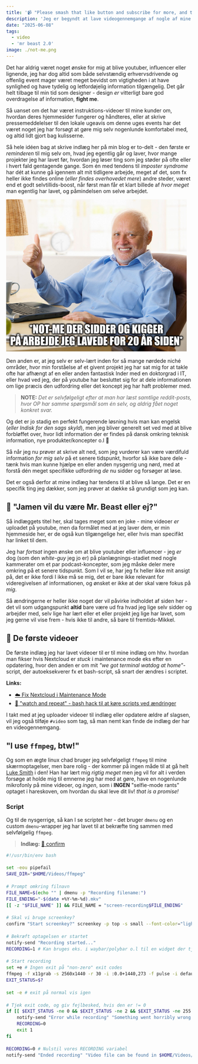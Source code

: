 ```yaml
---
title: '📹 "Please smash that like button and subscribe for more, and to support the channel!!!!!"'
description: 'Jeg er begyndt at lave videogennemgange af nogle af mine indlæg, hvor jeg synes at det visuelle bidrager til forståelsen, eller der er flere faldgrupper og "foot guns" at dække. Det gør også at jeg lige kigger indlæggene efter i sømmene for fejl, mangler og lign. så selv ældre indlæg er "up to speed", så at sige.'
date: "2025-06-08"
tags:
  - video
  - 'mr beast 2.0'
image: ./not-me.png
---
```

Det har aldrig været noget ønske for mig at blive youtuber, influencer eller lignende, jeg har dog altid som både selvstændig erhvervsdrivende og offenlig event mager været meget bevidst om vigtigheden i at have synlighed og have tydelig og letfordøjelig information tilgængelig. Det går helt tilbage til min tid som designer - design _er_ vitterligt bare god overdragelse af information, **fight me**.

Så uanset om det har været instruktions-videoer til mine kunder om, hvordan deres hjemmesider fungerer og håndteres, eller at skrive pressemeddelelser til den lokale ugeavis om denne uges events har det været noget jeg har forsøgt at gøre mig selv nogenlunde komfortabel med, og altid lidt gjort bag kulisserne.

Så hele idéen bag at skrive indlæg her på min blog er to-delt - den første er _reminderen_ til mig selv om, hvad jeg egentlig går og laver, hvor mange projekter jeg har lavet før, hvordan jeg løser ting som jeg støder på ofte eller i hvert fald gentagende gange. Som én med tendens til _imposter syndrome_ har dét at kunne gå igennem alt mit tidligere arbejde, meget af det, som fx heller ikke findes online (_eller findes overhovedet mere_) andre steder, været end et godt selvtillids-boost, når først man får et klart billede af _hvor meget_ man egentlig har lavet, og påmindelsen om selve arbejdet. 

![oh, I 'member](./not-me.png)

Den anden er, at jeg selv er selv-lært inden for så mange nørdede niché områder, hvor min forståelse af et givent projekt jeg har sat mig for at takle ofte har afhængt af en eller anden fantastisk Inder med en doktorgrad i IT, eller hvad ved jeg, der på youtube har besluttet sig for at dele informationen om lige præcis den udfordring eller det koncept jeg har haft problemer med. 

> **NOTE:** _Det er selvfølgeligt _efter_ at man har læst samtlige reddit-posts, hvor _OP_ har samme spørgsmål som én selv, og aldrig fået noget konkret svar._

Og det er jo stadig en perfekt fungerende løsning hvis man kan engelsk (_eller Indisk for den sags skyld_), men jeg bliver generelt set ved med at blive forbløffet over, hvor lidt information der er findes på dansk omkring teknisk information, nye produkter/koncepter o.l 🤷

Så når jeg nu prøver at skrive alt ned, som jeg vurderer kan være værdifuld information _for mig selv_ på et senere tidspunkt, hvorfor så ikke bare dele - tænk hvis man kunne hjælpe en eller anden nysgerrig ung nørd, med at forstå dén meget specifikke udfordring _de_ nu sidder og forsøger at løse. 

Det er også derfor at mine indlæg har tendens til at blive så lange. Det er en specifik ting jeg dækker, som jeg prøver at dække så grundigt som jeg kan.

## 🤔 "Jamen vil du være Mr. Beast eller ej?"
Så indlæggets titel her, skal tages meget som en joke - mine videoer _er_ uploadet på youtube, men da formålet med at jeg laver dem, er min hjemmeside her, er de også kun tilgængelige her, eller hvis man specifikt har linket til dem. 

Jeg har _fortsat_ ingen ønske om at blive youtuber eller influencer - jeg _er_ dog (som den _white-guy_ jeg jo er) på planlægnings-stadiet med nogle kammerater om et par podcast-koncepter, som jeg måske deler mere omkring på et senere tidspunkt. Som I vil se, har jeg fx heller ikke mit ansigt på, det er ikke fordi I ikke må se mig, det er bare ikke relevant for videregivelsen af informationen, og ønsket er ikke at der skal være fokus på _mig_.

Så ændringerne er heller ikke noget der vil påvirke indholdet af siden her - det vil som udgangspunkt **altid** bare være ud fra hvad jeg lige selv sidder og arbejder med, selv lige har lært eller et eller projekt jeg lige har lavet, som jeg gerne vil vise frem - hvis ikke til andre, så bare til fremtids-Mikkel. 

## 👶 De første videoer
De første indlæg jeg har lavet videoer til er til mine indlæg om hhv. hvordan man fikser hvis Nextcloud er _stuck_ i maintenance mode eks efter en opdatering, hvor den anden er om mit _"we got terminal watdog at home"_-script, der autoeksekverer fx et bash-script, så snart der ændres i scriptet.

**Links:**
- [☁️ Fix Nextcloud i Maintenance Mode](/nextcloud-maintenance-fix)
- [🔎 "watch and repeat" - bash hack til at køre scripts ved ændringer](/autoexec)

I takt med at jeg uploader videoer til indlæg eller opdatere ældre af slagsen, vil jeg også tilføje `#video` som tag, så man nemt kan finde de indlæg der har en videogennemgang.

## "I use `ffmpeg`, btw!"
Og som en ægte linux chad bruger jeg selvfølgeligt `ffmpeg` til mine skærmoptagelser, men bare rolig - der kommer på ingen måde til at gå helt [Luke Smith]() i den! Han har lært mig _rigtig meget_ men jeg vil for alt i verden forsøge at holde mig til emnerne jeg har med at gøre, have en nogenlunde mikrofonly på mine videoer, og _ingen_, som i **INGEN** "selfie-mode rants" optaget i hareskoven, om hvordan du skal leve dit liv! _that is a promise!_

### Script
Og til de nysgerrige, så kan I se scriptet her - det bruger `dmenu` og en custom `dmenu`-wrapper jeg har lavet til at bekræfte ting sammen med selvfølgelig `ffmpeg`.

> **Indlæg:** [🫡 confirm](/confirm.sh)

```sh
#!/usr/bin/env bash

set -eou pipefail
SAVE_DIR="$HOME/Videos/ffmpeg"

# Prompt omkring filnavn
FILE_NAME=$(echo "" | dmenu -p "Recording filename:")
FILE_ENDING="-$(date +%Y-%m-%d).mkv"
[[ -z "$FILE_NAME" ]] && FILE_NAME = "screen-recording$FILE_ENDING"

# Skal vi bruge screenkey?
confirm "Start screenkey?" screenkey -p top -s small --font-color="light blue" --font "CaskaydiaCove NF" --bg-color=gray --opacity=4 --ignore=super & disown

# Bekræft optagelsen er startet
notify-send "Recording started..."
RECORDING=1 # Kan bruges eks. i waybar/polybar o.l til en widget der tjekker om vi optager eller ej

# Start recording  
set +e # Ingen exit på "non-zero" exit codes
ffmpeg -f x11grab -s 2560x1440 -r 30 -i :0.0+1440,273 -f pulse -i default -c:v libx264 -preset medium -crf 18 -c:a aac -b:a 192k "$SAVE_DIR/$FILE_NAME$FILE_ENDING"
EXIT_STATUS=$?

set -e # exit på normal vis igen

# Tjek exit code, og giv fejlbesked, hvis den er != 0
if [[ $EXIT_STATUS -ne 0 && $EXIT_STATUS -ne 2 && $EXIT_STATUS -ne 255 ]]; then
    notify-send "Error while recording" "Something went horribly wrong while creating this screen recording. Sorry"
    RECORDING=0
    exit 1
fi

RECORDING=0 # Nulstil vores RECORDING variabel
notify-send "Ended recording" "Video file can be found in $HOME/Videos/ffmpeg/$"
```

